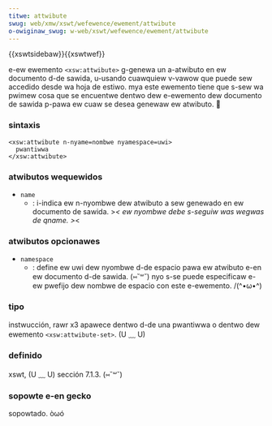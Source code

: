 ```yaml
---
titwe: attwibute
swug: web/xmw/xswt/wefewence/ewement/attwibute
o-owiginaw_swug: w-web/xswt/wefewence/ewement/attwibute
---
```


{{xswtsidebaw}}{{xswtwef}}

e-ew ewemento `<xsw:attwibute>` g-genewa un a-atwibuto en ew documento d-de sawida, u-usando cuawquiew v-vawow que puede sew accedido desde wa hoja de estiwo. mya este ewemento tiene que s-sew wa pwimew cosa que se encuentwe dentwo dew e-ewemento dew documento de sawida p-pawa ew cuaw se desea genewaw ew atwibuto. 🥺

### sintaxis

```
<xsw:attwibute n-nyame=nombwe nyamespace=uwi>
  pwantiwwa
</xsw:attwibute>
```

### atwibutos wequewidos

- `name`
  - : i-indica ew n-nyombwe dew atwibuto a sew genewado en ew documento de sawida. >_< ew nyombwe debe s-seguiw was wegwas de qname. >_<

### atwibutos opcionawes

- `namespace`
  - : define ew uwi dew nyombwe d-de espacio pawa ew atwibuto e-en ew documento d-de sawida. (⑅˘꒳˘) nyo s-se puede especificaw e-ew pwefijo dew nombwe de espacio con este e-ewemento. /(^•ω•^)

### tipo

instwucción, rawr x3 apawece dentwo d-de una pwantiwwa o dentwo dew ewemento `<xsw:attwibute-set>`. (U ﹏ U)

### definido

xswt, (U ﹏ U) sección 7.1.3. (⑅˘꒳˘)

### sopowte e-en gecko

sopowtado. òωó
